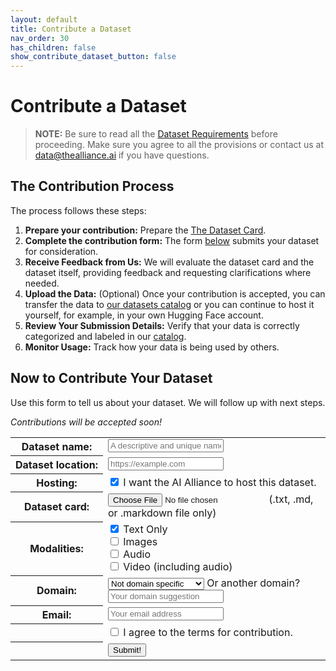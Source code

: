 ```yaml
---
layout: default
title: Contribute a Dataset
nav_order: 30
has_children: false
show_contribute_dataset_button: false
---
```


# Contribute a Dataset 

> **NOTE:**
> Be sure to read all the [Dataset Requirements]({{site.baseurl}}/dataset-requirements/dataset-requirements) before proceeding. Make sure you agree to all the provisions or contact us at [data@thealliance.ai](mailto:data@thealliance.ai) if you have questions.

## The Contribution Process

The process follows these steps:

1. **Prepare your contribution:** Prepare the [The Dataset Card]({{site.baseurl}}/dataset-requirements/dataset-card-template).
2. **Complete the contribution form:** The form [below](#contribute-your-dataset) submits your dataset for consideration.
3. **Receive Feedback from Us:** We will evaluate the dataset card and the dataset itself, providing feedback and requesting clarifications where needed.
4. **Upload the Data:** (Optional) Once your contribution is accepted, you can transfer the data to [our datasets catalog](https://huggingface.co/aialliance) or you can continue to host it yourself, for example, in your own Hugging Face account.
5. **Review Your Submission Details:** Verify that your data is correctly categorized and labeled in our [catalog](https://huggingface.co/aialliance).
4. **Monitor Usage:** Track how your data is being used by others.

## Now to Contribute Your Dataset

Use this form to tell us about your dataset. We will follow up with next steps.

<div class="callout-box centered bold">
  <em>Contributions will be accepted soon!</em>
</div>
<form id="datasets-hubspot-form">
	<div class="form-dataset disabled" inert>
		<table class="form-dataset-table">
			<tr>
				<th class="form-dataset-table-label">
				  <label for="dataset-name">Dataset&nbsp;name:</label>
				</th>
				<td class="form-dataset-table-value">
				  <input type="text" id="dataset-name" name="dataset-name" class="form-dataset-table-input" placeholder="A descriptive and unique name" required />	  
				</td>
			</tr>
			<tr>
				<th class="form-dataset-table-label">
				  <label for="dataset-location">Dataset&nbsp;location:</label>
				</th>
				<td class="form-dataset-table-value">
				  <input type="url" id="dataset-url" name="dataset-url" class="form-dataset-table-input" placeholder="https://example.com" pattern="https://.*" required />
				</td>
			</tr>
			<tr>
				<th class="form-dataset-table-label">
				  <label for="dataset-hosting">Hosting:</label>
				</th>
				<td class="form-dataset-table-value">
				  <input type="checkbox" id="dataset-alliance-hosting" name="dataset-alliance-hosting" checked /> I want the AI Alliance to host this dataset.
				</td>
			</tr>
			<tr>
				<th class="form-dataset-table-label">
				  <label for="dataset">Dataset&nbsp;card:</label>
				</th>
				<td class="form-dataset-table-value">
          <div class="form-dataset-table-file-input">
				    <input type="file" id="dataset-card" name="dataset-card" accept=".txt, .md, .markdown"  required /> (.txt, .md, or .markdown file only)
          </div>
				</td>
			</tr>
			<tr>
				<th class="form-dataset-table-label">
				  <label for="modality">Modalities:</label>
				</th>
				<td class="form-dataset-table-value">
          <div>
					  <input type="checkbox" id="dataset-modality-text" name="dataset-modality-text" class="form-dataset-table-checkbox" checked />
            <label for="text">Text Only</label>
          </div>
          <div>
            <input type="checkbox" id="dataset-modality-text" name="dataset-modality-text" class="form-dataset-table-checkbox" />
            <label for="images">Images</label>
          </div>
          <div>
            <input type="checkbox" id="dataset-modality-text" name="dataset-modality-text" class="form-dataset-table-checkbox" />
            <label for="audio">Audio</label>
          </div>
          <div>
            <input type="checkbox" id="dataset-modality-text" name="dataset-modality-text" class="form-dataset-table-checkbox" />
            <label for="video">Video (including audio)</label>
          </div>
				</td>
			</tr>
      <tr>
        <th class="form-dataset-table-label">
          <label for="domain">Domain:</label>
        </th>
        <td class="form-dataset-table-value">
          <select id="dataset-domain" name="dataset-domain" class="form-dataset-table-input">
            <optgroup label="General Purpose">
              <option default>Not domain specific</option>
            </optgroup>
            <optgroup label="Science & Industrial">
              <option>Climate</option>
              <option>Marine</option>
              <option>Materials</option>
              <option>Semiconductors</option>
              <option>Time Series</option>
              <option>Other Industrial</option>
            </optgroup>
            <optgroup label="Other">
              <option>Finance</option>
              <option>Healthcare</option>
              <option>Legal</option>
              <option>Social Science</option>
            </optgroup>
          </select>
          Or another domain? 
          <input type="text" id="dataset-other-domain" name="dataset-other-domain" class="form-dataset-table-input-shorter" placeholder="Your domain suggestion" required />
        </td>
      </tr>
			<tr>
				<th class="form-dataset-table-label">
				  <label for="email">Email:</label>
				</th>
				<td class="form-dataset-table-value">
				  <input type="email" id="email" name="email" class="form-dataset-table-input" placeholder="Your email address" required />	  
				</td>
			</tr>
			<tr>
				<th class="form-dataset-table-label">
    			&nbsp;
    		</th>
				<td class="form-dataset-table-value">
				  <input type="checkbox" name="agree-to-terms" required /> I agree to the terms for contribution.
				</td>
			</tr>
			<tr>
				<th class="form-dataset-table-label">
    			&nbsp;
    		</th>
				<td class="form-dataset-table-value">
			    <input type="submit" value="Submit!" />
				</td>
			</tr>
		</table>
  </div>
</form>
<script>
	<!-- Necessary to have the file browser limit all the allowed sections to what "accept=''" specifies. -->
  var test = document.querySelector('input');

const form = document.getElementById('datasets-hubspot-form');
        form.addEventListener('submit', async (e) => {
            e.preventDefault();

            const formData = {
                fields: [
                    {
                        name: 'dataset-name',
                        value: document.getElementById('dataset-name').value
                    },
                    {
                        name: 'dataset-url',
                        value: document.getElementById('dataset-url').value
                    },
                    {
                        name: 'datasert-alliance-hosting',
                        value: document.getElementById('dataset-alliance-hosting').value
                    },
	            {
                        name: 'dataset-card',
                        value: document.getElementById('dataset-card').value
                    },
		    {
                        name: 'dataset-domain',
                        value: document.getElementById('dataset-domain').value
                    },
		    {
                        name: 'email',
                        value: document.getElementById('email').value
                    },
		    {
      			name: 'agree-to-terms',
	 		value: document.getElementById('agree-to-terms'),value
    		    }
                ],
                context: {
                    hutk: document.cookie.match(/hubspotutk=(.*?);/)[1] || ""  // HubSpot tracking cookie (optional)
                }
            };

            try {
              /* https://api.hsforms.com/submissions/v3/integration/submit/:portalId/:formGuid' */
                const response = await fetch('localhost', {
                    method: 'POST',
                    headers: {
                        'Content-Type': 'application/json'
                    },
                    body: JSON.stringify(formData)
                });

                if (response.ok) {
                    alert('Form successfully submitted!');
                } else {
                    console.error('Form submission failed', response);
                }
            } catch (error) {
                console.error('Error:', error);
            }
        });
</script>

